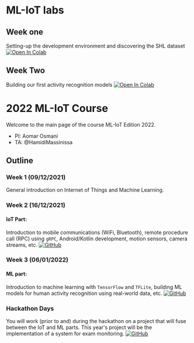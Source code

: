 # ML-IoT labs

## Week one
Setting-up the development environment and discovering the SHL dataset [![Open In Colab](https://colab.research.google.com/assets/colab-badge.svg)](https://colab.research.google.com/github/institut-galilee/2021-ml-iot-labs/blob/main/1_DiscoveringTheSHLDataset.ipynb)

## Week Two
Building our first activity recognition models [![Open In Colab](https://colab.research.google.com/assets/colab-badge.svg)](https://colab.research.google.com/github/institut-galilee/2021-ml-iot-labs/blob/main/2_BuildingOurFirstActivityRecognitionModels.ipynb)


# 2022 ML-IoT Course

Welcome to the main page of the course ML-IoT Edition 2022.

* PI: Aomar Osmani
* TA: @HamidiMassinissa

## Outline

### Week 1 (09/12/2021)
General introduction on Internet of Things and Machine Learning.

### Week 2 (16/12/2021)
#### IoT Part:

Introduction to mobile communications (WiFi, Bluetooth), remote procedure call (RPC) using `gRPC`, Android/Kotlin development, motion sensors, camera streams, etc. [![GitHub](https://badgen.net/badge/icon/github?icon=github&label)](https://github.com/institut-galilee/2022-ml-iot-lab-1)


### Week 3 (06/01/2022)
#### ML part:
Introduction to machine learning with `TensorFlow` and `TFLite`, building ML models for human activity recognition using real-world data, etc. [![GitHub](https://badgen.net/badge/icon/github?icon=github&label)](https://github.com/institut-galilee/2022-ml-iot-lab-2)



### Hackathon Days
You will work (prior to and) during the hackathon on a project that will fuse between the IoT and ML parts.
This year's project will be the implementation of a system for exam monitoring.
[![GitHub](https://badgen.net/badge/icon/github?icon=github&label)](https://github.com/institut-galilee/2022-ml-iot-project)

